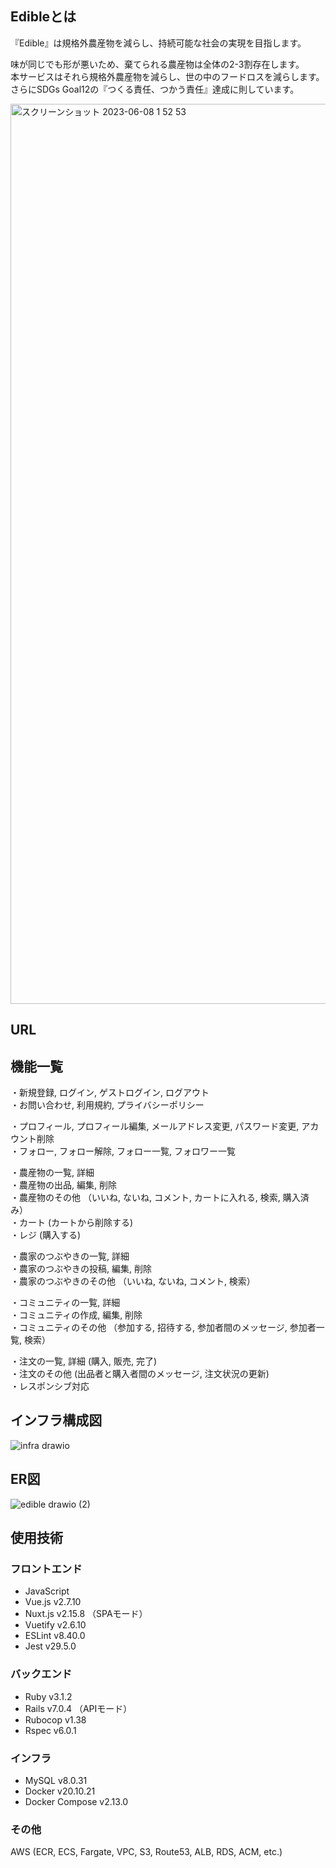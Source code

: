 ## Edibleとは
『Edible』は規格外農産物を減らし、持続可能な社会の実現を目指します。 

味が同じでも形が悪いため、棄てられる農産物は全体の2-3割存在します。   
本サービスはそれら規格外農産物を減らし、世の中のフードロスを減らします。   
さらにSDGs Goal12の『つくる責任、つかう責任』達成に則しています。 

<img width="1440" alt="スクリーンショット 2023-06-08 1 52 53" src="https://github.com/zksytmkn/myapp_root/assets/86869822/75953b4b-22e1-4d0d-b11e-360f893724b8">

## URL

## 機能一覧
・新規登録, ログイン, ゲストログイン, ログアウト  
・お問い合わせ, 利用規約, プライバシーポリシー  

・プロフィール, プロフィール編集, メールアドレス変更, パスワード変更, アカウント削除  
・フォロー, フォロー解除, フォロー一覧, フォロワー一覧  

・農産物の一覧, 詳細  
・農産物の出品, 編集, 削除  
・農産物のその他 （いいね, ないね, コメント, カートに入れる, 検索, 購入済み）  
・カート (カートから削除する)  
・レジ (購入する)  

・農家のつぶやきの一覧, 詳細  
・農家のつぶやきの投稿, 編集, 削除  
・農家のつぶやきのその他 （いいね, ないね, コメント, 検索）  

・コミュニティの一覧, 詳細  
・コミュニティの作成, 編集, 削除  
・コミュニティのその他 （参加する, 招待する, 参加者間のメッセージ, 参加者一覧, 検索）  

・注文の一覧, 詳細 (購入, 販売, 完了)  
・注文のその他 (出品者と購入者間のメッセージ, 注文状況の更新)  
・レスポンシブ対応  

## インフラ構成図
![infra drawio](https://github.com/zksytmkn/myapp_root/assets/86869822/26e4e5cc-9d1a-4e35-8bc5-58ecaa905c80)

## ER図
![edible drawio (2)](https://github.com/zksytmkn/myapp_root/assets/86869822/039bcbfc-1c3d-40b9-8dfd-5df312d193ca)

## 使用技術
### フロントエンド
- JavaScript
- Vue.js v2.7.10
- Nuxt.js v2.15.8 （SPAモード）
- Vuetify v2.6.10
- ESLint v8.40.0
- Jest v29.5.0

### バックエンド
- Ruby v3.1.2
- Rails v7.0.4 （APIモード）
- Rubocop v1.38
- Rspec v6.0.1

### インフラ
- MySQL v8.0.31
- Docker v20.10.21
- Docker Compose v2.13.0

### その他
AWS (ECR, ECS, Fargate, VPC, S3, Route53, ALB, RDS, ACM, etc.)
